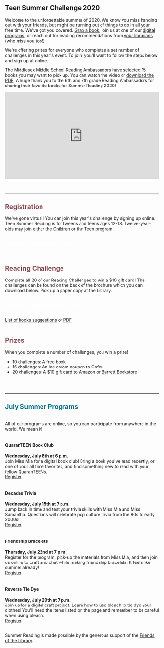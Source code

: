<div class="row">
<div class="col-md-6">

<div class="text-center margin-bottom-40">
<h2 class="title-v2 title-center">Teen Summer Challenge 2020</h2>
</div>  

Welcome to the unforgettable summer of 2020. We know you miss hanging out with your friends, but might be running out of things to do in all your free time. We've got you covered. [Grab a book](https://dar.to/2rwHAsg "Grab a book"), join us at one of our [digital programs](#events "Digital programs"), or reach out for reading recommendations from [your librarians](mailto:morobona@darienlibrary.org "Email Mia") (who miss you too!)

We're offering prizes for everyone who completes a set number of challenges in this year's event. To join, you'll want to follow the steps below and sign up at online. 

The Middlesex Middle School Reading Ambassadors have selected 15 books you may want to pick up. You can watch the video or [download the PDF](https://dar.to/2U5XUS9 "Download the Darien Library Booktalking List"). A huge thank you to the 6th and 7th grade Reading Ambassadors for sharing their favorite books for Summer Reading 2020! 

</div>
<div class="col-md-6">
<div style="padding:56.25% 0 0 0;position:relative;"><iframe src="https://player.vimeo.com/video/430829887?autoplay=0&title=0&byline=0&portrait=0" style="position:absolute;top:0;left:0;width:100%;height:100%;" frameborder="0" allow="autoplay; fullscreen" allowfullscreen></iframe></div><script src="https://player.vimeo.com/api/player.js"></script>
<br />
<br />

</div>
</div>

<hr>


<div class="row">
<div class="col-md-4">

<h2 style="color: #894C52;">Registration</h2>

We've gone virtual! You can join this year's challenge by signing up online. Teen Summer Reading is for tweens and teens ages 12-18. Twelve-year-olds may join either the [Children](https://dar.to/2JOJJx4 "Children's Library Summer Reading") or the Teen program.
<br />
<br />

<p>
<a href="https://dar.to/3ifssuX" class="btn-u btn-primary" style="text-decoration:none; color:#fff;">Register for Teen Summer Reading</a>
</p>
<br />

</div>
<div class="col-md-4">

<h2 style="color: #894C52;">Reading Challenge</h2>

Complete all 20 of our Reading Challenges to win a $10 gift card! The challenges can be found on the back of the brochure which you can download below. Pick up a paper copy at the Library. 
<br />
<br />

<p>
<a href="https://dar.to/3g9eJEb" class="btn-u btn-primary" style="text-decoration:none; color:#fff;">Download Reading Challenge Brochure</a>
</p>
<br />
<a href="https://dar.to/3fHHFTK">List of books suggestions</a> or <a href="https://dar.to/2U5XUS9">PDF</a>
<br />
<br />

</div>
<div class="col-md-4">

<h2 style="color: #894C52;">Prizes</h2>
When you complete a number of challenges, you win a prize!

* 10 challenges: A free book
* 15 challenges: An ice cream coupon to Gofer
* 20 challenges: A $10 gift card to Amazon or [Barrett Bookstore](https://dar.to/2TUKaIw "Barrett Bookstore")
<br />
<!-- <img class="img-responsive center-block" src="/uploads/departments/youth/summer_reading/2019_saturn.jpg" alt="Put a ring on it" />
<br /> -->
<br />
</div>
</div>

<!-- <img class="img-responsive center-block" src="/uploads/departments/youth/summer_reading/2018_teen_summer_reading_train.jpg" alt="Train to Darien" /> -->

<hr>
<a name="events"></a>
<div class="row">
<div class="col-md-12">
<div class="row">
<div class="col-md-12">
<div class="row" style="margin-top:20px;">
<div class="col-md-1">
<i class="fa fa-star fa-3x" style="color:#08728c;" aria-hidden="true"></i>
</div>
<div class="col-md-11">
<h2 style="color: #08728c;">July Summer Programs</h2>
</div>
</div>
<br />
All of our programs are online, so you can participate from anywhere in the world. We mean it!
<br />
<br />

<div class="row">
<div class="col-md-3">
<div class="row">
<div class="col-md-1">
<i class="fa fa-book fa-2x" style="color:#08728c;" aria-hidden="true"></i>
</div>
<div class="col-md-11">
<h4>QuaranTEEN Book Club</h4>
</div>
</div>

**Wednesday, July 8th at 6 p.m.**<br />
Join Miss Mia for a digital book club! Bring a book you've read recently, or one of your all time favorites, and find something new to read with your fellow QuaranTEENs.<br />
[Register](https://dar.to/3fAURti "Register for QuaranTEENs")
<br />
<br />
</div>
<div class="col-md-3">
<div class="row">
<div class="col-md-1">
<i class="fa fa-calendar fa-2x" style="color:#08728c;" aria-hidden="true"></i>
</div>
<div class="col-md-11">
<h4>Decades Trivia</h4>
</div>
</div>

**Wednesday, July 15th at 7 p.m.**<br />
Jump back in time and test your trivia skills with Miss Mia and Miss Samantha. Questions will celebrate pop culture trivia from the 80s to early 2000s!<br />
[Register](https://dar.to/2V0uBky "Register for Decades Trivia")
<br />
<br />
</div>
<div class="col-md-3">
<div class="row">
<div class="col-md-1">
<i class="fa fa-car fa-2x" style="color:#08728c;" aria-hidden="true"></i>
</div>
<div class="col-md-11">
<h4>Friendship Bracelets</h4>
</div>
</div>

**Thursday, July 22nd at 7 p.m.**<br />
Register for the program, pick-up the materials from Miss Mia, and then  join us online to craft and chat while making friendship bracelets. It feels like summer already!<br />
[Register](https://dar.to/2UVcdJJ "Register for Curbside Craft")
<br />
<br />
</div>
<div class="col-md-3">
<div class="row">
<div class="col-md-1">
<i class="fa fa-ioxhost fa-2x" style="color:#08728c;" aria-hidden="true"></i>
</div>
<div class="col-md-11">
<h4>Reverse Tie Dye</h4>
</div>
</div>

**Wednesday, July 29th at 7 p.m.**<br />
Join us for a digital craft project. Learn how to use bleach to tie dye your clothes! You'll need the items listed on the page and remember to be careful when using bleach.
<br />
[Register](https://dar.to/3hJXGdK "Register for Reverse Tie Dye")
<br />
<br />
</div>
</div>
</div>
</div>
</div>
</div>












<div class="margin-bottom-20"></div>

Summer Reading is made possible by the generous support of the [Friends of the Library](/friends "Friends of the Library").